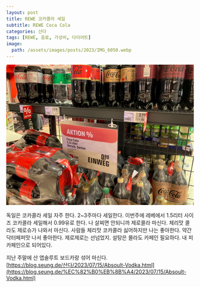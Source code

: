 ```yaml
---
layout: post
title: REWE 코카콜라 세일
subtitle: REWE Coca Cola
categories: 산다
tags: [REWE, 음료, 가성비, 다이어트]
image:
  path: /assets/images/posts/2023/IMG_6050.webp
---
```


![](/assets/images/posts/2023/IMG_6050.webp)

독일은 코카콜라 세일 자주 한다. 2~3주마다 세일한다. 이번주에 레베에서 1.5리터 사이즈 코카콜라 세일해서 0.99유로 한다. 나 살찌면 안되니까 제로콜라 마신다. 체리맛 콜라도 제로슈가 나와서 마신다. 사람들 체리맛 코카콜라 싫어하지만 나는 좋아한다. 약간 닥터페퍼맛 나서 좋아한다. 제로제로는 선넘었지. 설탕은 몰라도 카페인 필요하다. 내 피 카페인으로 되어있다.

지난 주말에 산 앱솔루트 보드카랑 섞어 마신다.\
[https://blog.seung.de/산다/2023/07/15/Absoult-Vodka.html](https://blog.seung.de/%EC%82%B0%EB%8B%A4/2023/07/15/Absoult-Vodka.html)
